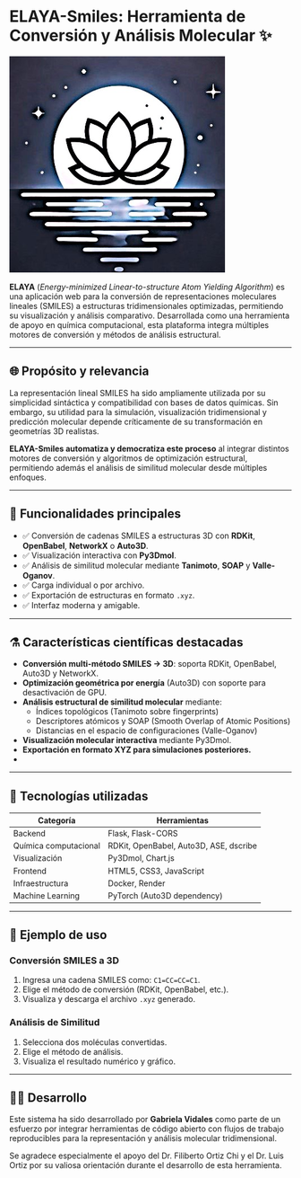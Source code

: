 # ELAYA-Smiles: Herramienta de Conversión y Análisis Molecular ✨

![Logo Elaya](pictures/Logo_Elaya.jpg)

**ELAYA** (_Energy-minimized Linear-to-structure Atom Yielding Algorithm_) es una aplicación web para la conversión de representaciones moleculares lineales (SMILES) a estructuras tridimensionales optimizadas, permitiendo su visualización y análisis comparativo. Desarrollada como una herramienta de apoyo en química computacional, esta plataforma integra múltiples motores de conversión y métodos de análisis estructural.

---

## 🌐 Propósito y relevancia

La representación lineal SMILES ha sido ampliamente utilizada por su simplicidad sintáctica y compatibilidad con bases de datos químicas. Sin embargo, su utilidad para la simulación, visualización tridimensional y predicción molecular depende críticamente de su transformación en geometrías 3D realistas.

**ELAYA-Smiles automatiza y democratiza este proceso** al integrar distintos motores de conversión y algoritmos de optimización estructural, permitiendo además el análisis de similitud molecular desde múltiples enfoques.

---

## 🚀 Funcionalidades principales

- ✅ Conversión de cadenas SMILES a estructuras 3D con **RDKit**, **OpenBabel**, **NetworkX** o **Auto3D**.
- ✅ Visualización interactiva con **Py3Dmol**.
- ✅ Análisis de similitud molecular mediante **Tanimoto**, **SOAP** y **Valle-Oganov**.
- ✅ Carga individual o por archivo.
- ✅ Exportación de estructuras en formato `.xyz`.
- ✅ Interfaz moderna y amigable.

---

## ⚗️ Características científicas destacadas

- **Conversión multi-método SMILES → 3D**: soporta RDKit, OpenBabel, Auto3D y NetworkX.
- **Optimización geométrica por energía** (Auto3D) con soporte para desactivación de GPU.
- **Análisis estructural de similitud molecular** mediante:
  - Índices topológicos (Tanimoto sobre fingerprints)
  - Descriptores atómicos y SOAP (Smooth Overlap of Atomic Positions)
  - Distancias en el espacio de configuraciones (Valle-Oganov)
- **Visualización molecular interactiva** mediante Py3Dmol.
- **Exportación en formato XYZ para simulaciones posteriores.**
- 
---

## 🧰 Tecnologías utilizadas

| Categoría             | Herramientas                                       |
|-----------------------|----------------------------------------------------|
| Backend               | Flask, Flask-CORS                                  |
| Química computacional | RDKit, OpenBabel, Auto3D, ASE, dscribe             |
| Visualización         | Py3Dmol, Chart.js                                  |
| Frontend              | HTML5, CSS3, JavaScript                            |
| Infraestructura       | Docker, Render                                     |
| Machine Learning      | PyTorch (Auto3D dependency)                        |

---

## 🧪 Ejemplo de uso

### Conversión SMILES a 3D

1. Ingresa una cadena SMILES como: `C1=CC=CC=C1`.
2. Elige el método de conversión (RDKit, OpenBabel, etc.).
3. Visualiza y descarga el archivo `.xyz` generado.

### Análisis de Similitud

1. Selecciona dos moléculas convertidas.
2. Elige el método de análisis.
3. Visualiza el resultado numérico y gráfico.

---

## 👩‍🔬 Desarrollo

Este sistema ha sido desarrollado por **Gabriela Vidales** como parte de un esfuerzo por integrar herramientas de código abierto con flujos de trabajo reproducibles para la representación y análisis molecular tridimensional.

Se agradece especialmente el apoyo del Dr. Filiberto Ortiz Chi y el Dr. Luis Ortiz por su valiosa orientación durante el desarrollo de esta herramienta.
